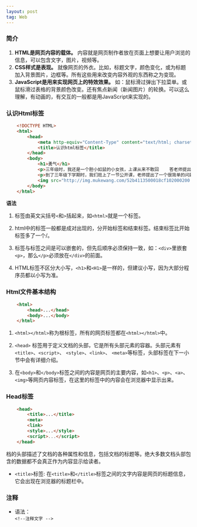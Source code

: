 ```yaml
---
layout: post
tag: Web
---
```


### 简介  

1. **HTML是网页内容的载体。** 内容就是网页制作者放在页面上想要让用户浏览的信息，可以包含文字，图片，视频等。  
2. **CSS样式是表现。** 就像网页的外衣。比如，标题文字，颜色变化，或为标题加入背景图片，边框等。所有这些用来改变内容外观的东西称之为变现。  
3. **JavaScript是用来实现网页上的特效效果。** 如：鼠标滑过弹出下拉菜单。或鼠标滑过表格的背景颜色改变。还有焦点新闻（新闻图片）的轮换。可以这么理解，有动画的，有交互的一般都是用JavaScript来实现的。

### 认识Html标签
```html
    <!DOCTYPE HTML>
    <html>
        <head>
            <meta http-equiv="Content-Type" content="text/html; charset=utf-8">
            <title>认识html标签</title>
        </head>
        <body>
            <h1>勇气</h1>
            <p>三年级时，我还是一个胆小如鼠的小女孩，上课从来不敢回    答老师提出的问题，生怕回答错了老师会批评我。就一直没有这    个勇气来回答老师提出的问题。学校举办的活动我也没勇气参    加。</p>
            <p>到了三年级下学期时，我们班上了一节公开课，老师提出了一个很简单的问题，班里很多同学都举手了，甚至成绩比我差很多的，也举手了，还说着："我来，我来。"我环顾了四周，就我没有举手。</p>
            <img src="http://img.mukewang.com/52b4113500018cf102000200.jpg" >
        </body>
    </html>
```

**语法**  
1. 标签由英文尖括号`<`和`>`括起来，如`<html>`就是一个标签。

2. html中的标签一般都是成对出现的，分开始标签和结束标签。结束标签比开始标签多了一个/。

3. 标签与标签之间是可以嵌套的，但先后顺序必须保持一致，如：`<div>`里嵌套`<p>`，那么`</p>`必须放在`</div>`的前面。

4. HTML标签不区分大小写，`<h1>`和`<H1>`是一样的，但建议小写，因为大部分程序员都以小写为准。

### Html文件基本结构  
```html
    <html>
        <head>...</head>
        <body>...</body>
    </html>
```

1. `<html></html>`称为根标签，所有的网页标签都在`<html></html>`中。

2. `<head>` 标签用于定义文档的头部，它是所有头部元素的容器。头部元素有`<title>`、`<script>`、 `<style>`、`<link>`、 `<meta>`等标签，头部标签在下一小节中会有详细介绍。

3. 在`<body>`和`</body>`标签之间的内容是网页的主要内容，如`<h1>`、`<p>`、`<a>`、`<img>`等网页内容标签，在这里的标签中的内容会在浏览器中显示出来。

### Head标签   
```html
    <head>
        <title>...</title>
        <meta>
        <link>
        <style>...</style>
        <script>...</script>
    </head>
```

档的头部描述了文档的各种属性和信息，包括文档的标题等。绝大多数文档头部包含的数据都不会真正作为内容显示给读者。

* `<title>`标签: 在`<title>`和`</title>`标签之间的文字内容是网页的标题信息，它会出现在浏览器的标题栏中。

### 注释  

* 语法：   
`<!--注释文字 -->`

